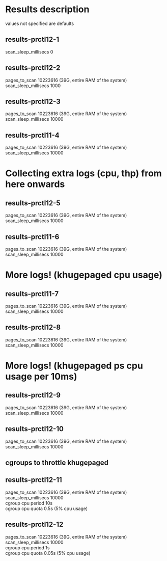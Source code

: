 # Results description
values not specified are defaults

## results-prctl12-1
scan_sleep_millisecs 0  

## results-prctl12-2
pages_to_scan 10223616 (39G, entire RAM of the system)  
scan_sleep_millisecs 1000

## results-prctl12-3
pages_to_scan 10223616 (39G, entire RAM of the system)  
scan_sleep_millisecs 10000

## results-prctl11-4
pages_to_scan 10223616 (39G, entire RAM of the system)  
scan_sleep_millisecs 10000

# Collecting extra logs (cpu, thp) from here onwards
## results-prctl12-5
pages_to_scan 10223616 (39G, entire RAM of the system)  
scan_sleep_millisecs 10000

## results-prctl11-6
pages_to_scan 10223616 (39G, entire RAM of the system)   
scan_sleep_millisecs 10000

# More logs! (khugepaged cpu usage)
## results-prctl11-7
pages_to_scan 10223616 (39G, entire RAM of the system)   
scan_sleep_millisecs 10000

## results-prctl12-8
pages_to_scan 10223616 (39G, entire RAM of the system)   
scan_sleep_millisecs 10000

# More logs! (khugepaged ps cpu usage per 10ms)
## results-prctl12-9
pages_to_scan 10223616 (39G, entire RAM of the system)  
scan_sleep_millisecs 10000

## results-prctl12-10
pages_to_scan 10223616 (39G, entire RAM of the system)  
scan_sleep_millisecs 10000

## cgroups to throttle khugepaged
## results-prctl12-11
pages_to_scan 10223616 (39G, entire RAM of the system)  
scan_sleep_millisecs 10000  
cgroup cpu period 10s  
cgroup cpu quota 0.5s (5% cpu usage)

## results-prctl12-12
pages_to_scan 10223616 (39G, entire RAM of the system)  
scan_sleep_millisecs 10000  
cgroup cpu period 1s  
cgroup cpu quota 0.05s (5% cpu usage)
